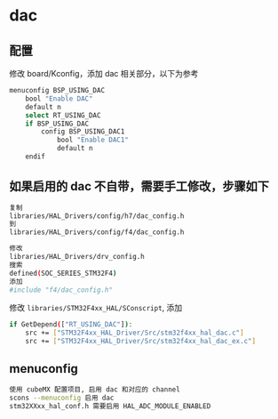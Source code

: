 # dac

## 配置

修改 board/Kconfig，添加 dac 相关部分，以下为参考

```sh
menuconfig BSP_USING_DAC
    bool "Enable DAC"
    default n
    select RT_USING_DAC
    if BSP_USING_DAC
        config BSP_USING_DAC1
            bool "Enable DAC1"
            default n
    endif
```

## 如果启用的 dac 不自带，需要手工修改，步骤如下

```sh
复制
libraries/HAL_Drivers/config/h7/dac_config.h
到
libraries/HAL_Drivers/config/f4/dac_config.h
```

```sh
修改
libraries/HAL_Drivers/drv_config.h
搜索
defined(SOC_SERIES_STM32F4)
添加
#include "f4/dac_config.h"
```

修改 `libraries/STM32F4xx_HAL/SConscript`, 添加

```sh
if GetDepend(["RT_USING_DAC"]):
    src += ["STM32F4xx_HAL_Driver/Src/stm32f4xx_hal_dac.c"]
    src += ["STM32F4xx_HAL_Driver/Src/stm32f4xx_hal_dac_ex.c"]
```

## menuconfig

```sh
使用 cubeMX 配置项目, 启用 dac 和对应的 channel
scons --menuconfig 启用 dac
stm32XXxx_hal_conf.h 需要启用 HAL_ADC_MODULE_ENABLED
```
